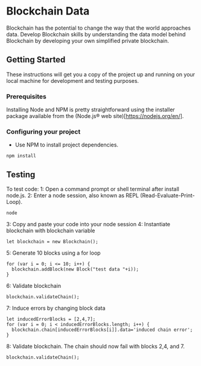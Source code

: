 # Blockchain Data

Blockchain has the potential to change the way that the world approaches data. Develop Blockchain skills by understanding the data model behind Blockchain by developing your own simplified private blockchain.

## Getting Started

These instructions will get you a copy of the project up and running on your local machine for development and testing purposes.

### Prerequisites

Installing Node and NPM is pretty straightforward using the installer package available from the (Node.js® web site)[https://nodejs.org/en/].

### Configuring your project

- Use NPM to install project dependencies.

```
npm install
```

## Testing

To test code:
1: Open a command prompt or shell terminal after install node.js.
2: Enter a node session, also known as REPL (Read-Evaluate-Print-Loop).

```
node
```

3: Copy and paste your code into your node session
4: Instantiate blockchain with blockchain variable

```
let blockchain = new Blockchain();
```

5: Generate 10 blocks using a for loop

```
for (var i = 0; i <= 10; i++) {
  blockchain.addBlock(new Block("test data "+i));
}
```

6: Validate blockchain

```
blockchain.validateChain();
```

7: Induce errors by changing block data

```
let inducedErrorBlocks = [2,4,7];
for (var i = 0; i < inducedErrorBlocks.length; i++) {
  blockchain.chain[inducedErrorBlocks[i]].data='induced chain error';
}
```

8: Validate blockchain. The chain should now fail with blocks 2,4, and 7.

```
blockchain.validateChain();
```
